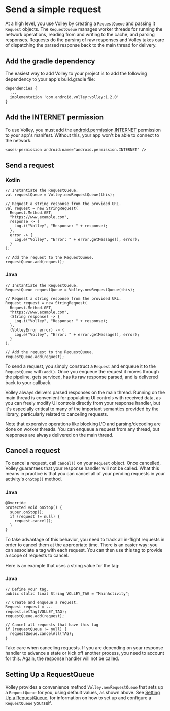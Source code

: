 # Send a simple request

At a high level, you use Volley by creating a `RequestQueue` and passing it `Request` objects. The `RequestQueue` manages worker threads for running the network operations, reading from and writing to the cache, and parsing responses. Requests do the parsing of raw responses and Volley takes care of dispatching the parsed response back to the main thread for delivery.

## Add the gradle dependency
The easiest way to add Volley to your project is to add the following dependency to your app's build.gradle file:
```
dependencies {
  ...
  implementation 'com.android.volley:volley:1.2.0'
}
```

## Add the INTERNET permission
To use Volley, you must add the [android.permission.INTERNET](https://developer.android.com/reference/android/Manifest.permission#INTERNET) permission to your app's manifest. Without this, your app won't be able to connect to the network.

```
<uses-permission android:name="android.permission.INTERNET" />
```

## Send a request

### Kotlin
```
// Instantiate the RequestQueue.
val requestQueue = Volley.newRequestQueue(this);

// Request a string response from the provided URL.
val request = new StringRequest(
  Request.Method.GET, 
  "https://www.example.com",
  response -> {
    Log.i("Volley", "Response: " + response);
  },
  error -> {
    Log.e("Volley", "Error: " + error.getMessage(), error);
  }
);

// Add the request to the RequestQueue.
requestQueue.add(request);
```

### Java
```
// Instantiate the RequestQueue.
RequestQueue requestQueue = Volley.newRequestQueue(this);

// Request a string response from the provided URL.
Request request = new StringRequest(
  Request.Method.GET, 
  "https://www.example.com",
  (String response) -> {
    Log.i("Volley", "Response: " + response);
  },
  (VolleyError error) -> {
    Log.e("Volley", "Error: " + error.getMessage(), error);
  }
);

// Add the request to the RequestQueue.
requestQueue.add(request);
```

To send a request, you simply construct a `Request` and enqueue it to the `RequestQueue` with `add()`. Once you enqueue the request it moves through the pipeline, gets serviced, has its raw response parsed, and is delivered back to your callback.

Volley always delivers parsed responses on the main thread. Running on the main thread is convenient for populating UI controls with received data, as you can freely modify UI controls directly from your response handler, but it's especially critical to many of the important semantics provided by the library, particularly related to canceling requests.

Note that expensive operations like blocking I/O and parsing/decoding are done on worker threads. You can enqueue a request from any thread, but responses are always delivered on the main thread.

## Cancel a request

To cancel a request, call `cancel()` on your `Request` object. Once cancelled, Volley guarantees that your response handler will not be called. What this means in practice is that you can cancel all of your pending requests in your activity's `onStop()` method.

### Java
```
@Override
protected void onStop() {
  super.onStop();
  if (request != null) {
    request.cancel();
  }
}
```

To take advantage of this behavior, you need to track all in-flight requests in order to cancel them at the appropriate time. There is an easier way: you can associate a tag with each request. You can then use this tag to provide a scope of requests to cancel.

Here is an example that uses a string value for the tag:

### Java
```
// Define your tag.
public static final String VOLLEY_TAG = "MainActivity";

// Create and enqueue a request.
Request request = ...
request.setTag(VOLLEY_TAG);
requestQueue.add(request);

// Cancel all requests that have this tag
if (requestQueue != null) {
  requestQueue.cancelAll(TAG);
}
```

Take care when canceling requests. If you are depending on your response handler to advance a state or kick off another process, you need to account for this. Again, the response handler will not be called.

## Setting Up a RequestQueue

Volley provides a convenience method `Volley.newRequestQueue` that sets up a `RequestQueue` for you, using default values, as shown above. See [Setting Up a RequestQueue](requestqueue.md), for information on how to set up and configure a `RequestQueue` yourself.

